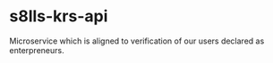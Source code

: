 # s8lls-krs-api
Microservice which is aligned to verification of our users declared as enterpreneurs.
